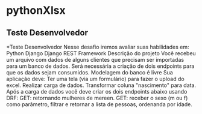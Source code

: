 # pythonXlsx
## Teste Desenvolvedor

*Teste Desenvolvedor
Nesse desafio iremos avaliar suas habilidades em:
Python
Django
Django REST Framework
Descrição do projeto
Você recebeu um arquivo com dados de alguns clientes que precisam ser importadas
para um banco de dados. Será necessária a criação de dois endpoints para que os
dados sejam consumidos.
Modelagem do banco é livre
Sua aplicação deve:
Ter uma tela (via um formulário) para fazer o upload do excel.
Realizar carga de dados.
Transformar coluna "nascimento" para data.
Após a carga de dados você deve criar os dois endpoints abaixo usando DRF:
GET: retornando mulheres de mereen.
GET: receber o sexo (m ou f) como parâmetro, filtrar e retornar a lista de
pessoas, ordenanda por idade.
